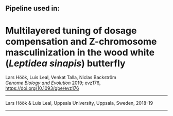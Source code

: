## Pipeline used in:

# Multilayered tuning of dosage compensation and Z-chromosome masculinization in the wood white (*Leptidea sinapis*) butterfly
Lars Höök, Luis Leal, Venkat Talla, Niclas Backström  
*Genome Biology and Evolution* 2019; evz176, https://doi.org/10.1093/gbe/evz176
 
____

Lars Höök & Luis Leal, Uppsala University, Uppsala, Sweden, 2018-19

_____
